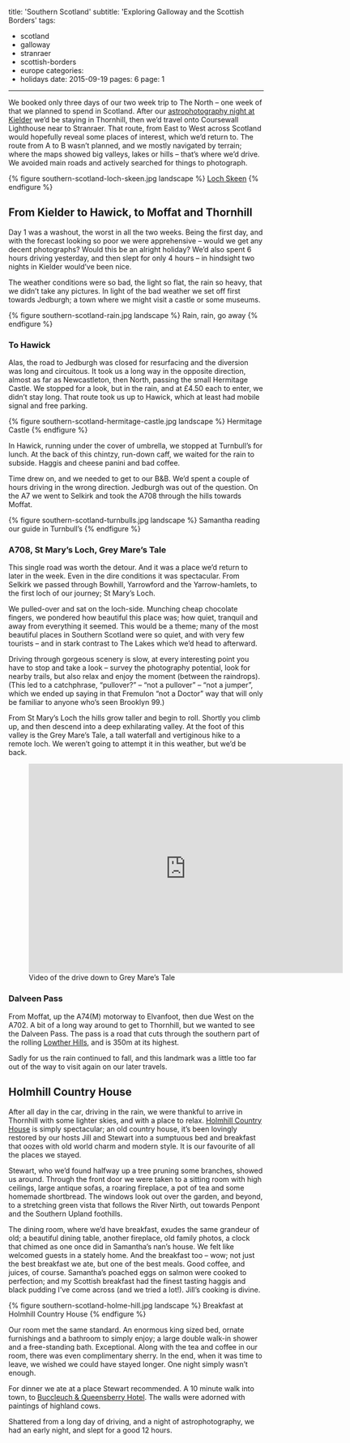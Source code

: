 title: 'Southern Scotland'
subtitle: 'Exploring Galloway and the Scottish Borders'
tags:
  - scotland
  - galloway
  - stranraer
  - scottish-borders
  - europe
categories:
  - holidays
date: 2015-09-19
pages: 6
page: 1
---

We booked only three days of our two week trip to The North – one week of that we planned to spend in Scotland. After our [astrophotography night at Kielder](/2015/09/kielder-northumberland/2/) we’d be staying in Thornhill, then we’d travel onto Coursewall Lighthouse near to Stranraer. That route, from East to West across Scotland would hopefully reveal some places of interest, which we’d return to. The route from A to B wasn’t planned, and we mostly navigated by terrain; where the maps showed big valleys, lakes or hills – that’s where we’d drive. We avoided main roads and actively searched for things to photograph.

{% figure southern-scotland-loch-skeen.jpg landscape %}
[Loch Skeen](http://paulhayes.photography/2015-09/loch-skeen/)
{% endfigure %}

## From Kielder to Hawick, to Moffat and Thornhill

Day 1 was a washout, the worst in all the two weeks. Being the first day, and with the forecast looking so poor we were apprehensive – would we get any decent photographs? Would this be an alright holiday? We’d also spent 6 hours driving yesterday, and then slept for only 4 hours – in hindsight two nights in Kielder would’ve been nice.

The weather conditions were so bad, the light so flat, the rain so heavy, that we didn’t take any pictures. In light of the bad weather we set off first towards Jedburgh; a town where we might visit a castle or some museums.

{% figure southern-scotland-rain.jpg landscape %}
Rain, rain, go away
{% endfigure %}

### To Hawick

Alas, the road to Jedburgh was closed for resurfacing and the diversion was long and circuitous. It took us a long way in the opposite direction, almost as far as Newcastleton, then North, passing the small Hermitage Castle. We stopped for a look, but in the rain, and at £4.50 each to enter, we didn’t stay long. That route took us up to Hawick, which at least had mobile signal and free parking.

{% figure southern-scotland-hermitage-castle.jpg landscape %}
Hermitage Castle
{% endfigure %}

In Hawick, running under the cover of umbrella, we stopped at Turnbull’s for lunch. At the back of this chintzy, run-down caff, we waited for the rain to subside. Haggis and cheese panini and bad coffee.

Time drew on, and we needed to get to our B&B. We’d spent a couple of hours driving in the wrong direction. Jedburgh was out of the question. On the A7 we went to Selkirk and took the A708 through the hills towards Moffat.

{% figure southern-scotland-turnbulls.jpg landscape %}
Samantha reading our guide in Turnbull’s
{% endfigure %}

### A708, St Mary’s Loch, Grey Mare’s Tale

This single road was worth the detour. And it was a place we’d return to later in the week. Even in the dire conditions it was spectacular. From Selkirk we passed through Bowhill, Yarrowford and the Yarrow-hamlets, to the first loch of our journey; St Mary’s Loch.

We pulled-over and sat on the loch-side. Munching cheap chocolate fingers, we pondered how beautiful this place was; how quiet, tranquil and away from everything it seemed. This would be a theme; many of the most beautiful places in Southern Scotland were so quiet, and with very few tourists – and in stark contrast to The Lakes which we’d head to afterward.

Driving through gorgeous scenery is slow, at every interesting point you have to stop and take a look – survey the photography potential, look for nearby trails, but also relax and enjoy the moment (between the raindrops). (This led to a catchphrase, “pullover?” – “not a pullover” – “not a jumper”, which we ended up saying in that Fremulon “not a Doctor” way that will only be familiar to anyone who’s seen Brooklyn 99.)

From St Mary’s Loch the hills grow taller and begin to roll. Shortly you climb up, and then descend into a deep exhilarating valley. At the foot of this valley is the Grey Mare’s Tale, a tall waterfall and vertiginous hike to a remote loch. We weren’t going to attempt it in this weather, but we’d be back.

<figure class="generated-figure generated-figure--retina generated-figure--620 generated-figure--video"><div class="video-wrapper"><iframe class="vimeo" src="http://player.vimeo.com/video/153598754" width="620" height="413" frameborder="0"></iframe></div><figcaption class="generated-figure-caption">Video of the drive down to Grey Mare’s Tale</figcaption></figure>

### Dalveen Pass

From Moffat, up the A74(M) motorway to Elvanfoot, then due West on the A702. A bit of a long way around to get to Thornhill, but we wanted to see the Dalveen Pass. The pass is a road that cuts through the southern part of the rolling [Lowther Hills](https://en.wikipedia.org/wiki/Lowther_Hills), and is 350m at its highest.

Sadly for us the rain continued to fall, and this landmark was a little too far out of the way to visit again on our later travels.

## Holmhill Country House

After all day in the car, driving in the rain, we were thankful to arrive in Thornhill with some lighter skies, and with a place to relax. [Holmhill Country House](http://www.holmhillthornhill.co.uk/) is simply spectacular; an old country house, it’s been lovingly restored by our hosts Jill and Stewart into a sumptuous bed and breakfast that oozes with old world charm and modern style. It is our favourite of all the places we stayed.

Stewart, who we’d found halfway up a tree pruning some branches, showed us around. Through the front door we were taken to a sitting room with high ceilings, large antique sofas, a roaring fireplace, a pot of tea and some homemade shortbread. The windows look out over the garden, and beyond, to a stretching green vista that follows the River Nirth, out towards Penpont and the Southern Upland foothills.

The dining room, where we’d have breakfast, exudes the same grandeur of old; a beautiful dining table, another fireplace, old family photos, a clock that chimed as one once did in Samantha’s nan’s house. We felt like welcomed guests in a stately home. And the breakfast too – wow;  not just the best breakfast we ate, but one of the best meals. Good coffee, and juices, of course. Samantha’s poached eggs on salmon were cooked to perfection; and my Scottish breakfast had the finest tasting haggis and black pudding I’ve come across (and we tried a lot!). Jill’s cooking is divine.

{% figure southern-scotland-holme-hill.jpg landscape %}
Breakfast at Holmhill Country House
{% endfigure %}

Our room met the same standard. An enormous king sized bed, ornate furnishings and a bathroom to simply enjoy; a large double walk-in shower and a free-standing bath. Exceptional. Along with the tea and coffee in our room, there was even complimentary sherry. In the end, when it was time to leave, we wished we could have stayed longer. One night simply wasn’t enough.

For dinner we ate at a place Stewart recommended. A 10 minute walk into town, to [Buccleuch & Queensberry Hotel](http://www.bqahotel.com/). The walls were adorned with paintings of highland cows.

Shattered from a long day of driving, and a night of astrophotography, we had an early night, and slept for a good 12 hours.
